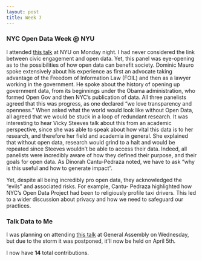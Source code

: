 ```yaml
---
layout: post
title: Week 7
---
```


### NYC Open Data Week @ NYU
I attended [this talk](https://bugs-nyu.github.io/open-data/open_data_week.html) at NYU on Monday night. 
I had never considered the link between civic engagement and open data. Yet, this panel was eye-opening as to the possibilities of how open data can benefit society. Dominic Mauro spoke extensively about his experience as first an advocate taking advantage of the Freedom of Information Law (FOIL) and then as a lawyer working in the government. He spoke about the history of opening up government data, from its beginnings under the Obama administration, who formed Open Gov and then NYC’s publication of data.  All three panelists agreed that this was progress, as one declared “we love transparency and openness.” When asked what the world would look like without  Open Data, all agreed that we would be stuck in a loop of redundant research. It was interesting to hear Vicky Steeves talk about this from an academic perspective, since she was able to speak about how vital this data is to her research, and therefore her field and academia in general. She explained that without open data, research would grind to a halt and would be repeated since Steeves wouldn’t be able to access their data. Indeed, all panelists were incredibly aware of how they defined their purpose, and their goals for open data. As Dinorah Cantu-Pedraza noted, we have to ask “why is this useful and how to generate impact”.  

Yet, despite all being incredibly pro open data, they acknowledged the “evils” and associated risks. For example, Cantu- Pedraza highlighted how NYC’s Open Data Project had been to religiously profile taxi drivers. This led to a wider discussion about privacy and how we need to safeguard our practices. 


### Talk Data to Me
I was planning on attending [this talk](https://generalassemb.ly/education/talk-data-to-me-featuring-directade/new-york-city/45894) at General Assembly  on Wednesday, but due to the storm it was postponed, it'll now be held on April 5th.


I now have **14** total contributions.
